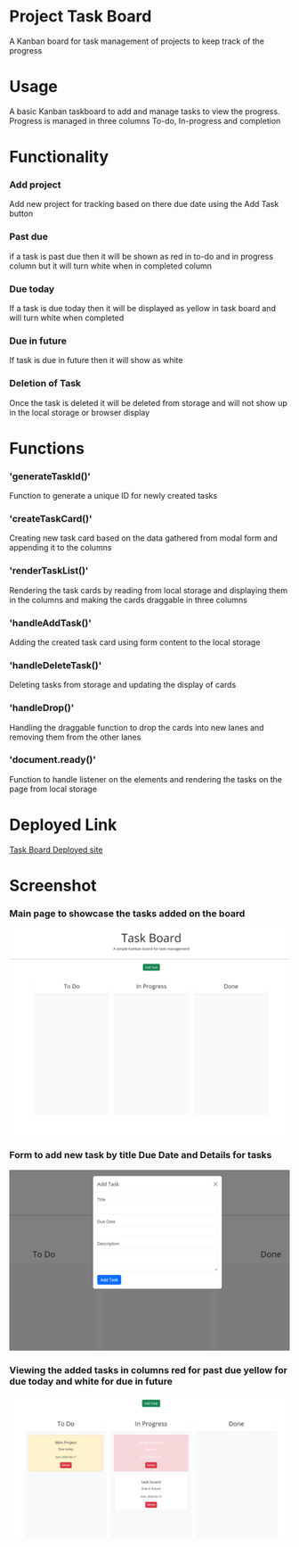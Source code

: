 # Project Task Board
A Kanban board for task management of projects to keep track of the progress

# Usage
A basic Kanban taskboard to add and manage tasks to view the progress. Progress is managed in three columns To-do, In-progress and completion
# Functionality

### Add project
Add new project for tracking based on there due date using the Add Task button

### Past due
if a task is past due then it will be shown as red in to-do and in progress column but it will turn white when in completed column

### Due today
If a task is due today then it will be displayed as yellow in task board and will turn white when completed

### Due in future
If task is due in future then it will show as white

### Deletion of Task
Once the task is deleted it will be deleted from storage and will not show up in the local storage or browser display

# Functions

### 'generateTaskId()'
Function to generate a unique ID for newly created tasks

### 'createTaskCard()'
Creating new task card based on the data gathered from modal form and appending it to the columns 

### 'renderTaskList()'
Rendering the task cards by reading from local storage and displaying them in the columns and making the cards draggable in three columns

### 'handleAddTask()'
Adding the created task card using form content to the local storage

### 'handleDeleteTask()'
Deleting tasks from storage and updating the display of cards

### 'handleDrop()'
Handling the draggable function to drop the cards into new lanes and removing them from the other lanes

### 'document.ready()'
Function to handle listener on the elements and rendering the tasks on the page from local storage 

# Deployed Link
[Task Board Deployed site](https://zainabid333.github.io/project-task-board)

# Screenshot
### Main page to showcase the tasks added on the board
![Main page](./assets/images/main%20screen.png)

### Form to add new task by title Due Date and Details for tasks
![Project Adding page](./assets/images/adding%20task.png)

### Viewing the added tasks in columns red for past due yellow for due today and white for due in future

![Project Added page](./assets/images/Added%20task.png)